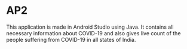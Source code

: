 # AP2

This application is made in Android Studio using Java. It contains all necessary information about COVID-19 and also gives live count of
the people suffering from COVID-19 in all states of India.
